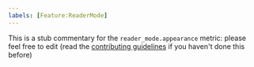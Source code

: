 ```yaml
---
labels: [Feature:ReaderMode]
---
```


This is a stub commentary for the `reader_mode.appearance` metric: please feel free to edit (read the
[contributing guidelines](https://github.com/mozilla/glean-annotations/blob/main/CONTRIBUTING.md)
if you haven't done this before)
